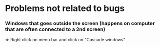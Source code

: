 # Problems not related to bugs

### Windows that goes outside the screen (happens on computer that are often connected to a 2nd screen)

=> Right click on menu bar and click on "Cascade windows"